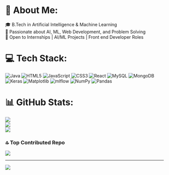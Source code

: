 # 💫 About Me:
🎓 B.Tech in Artificial Intelligence & Machine Learning<br>🎯 Passionate about AI, ML, Web Development, and Problem Solving<br>🎯 Open to Internships | AI/ML Projects | Front end Developer Roles

# 💻 Tech Stack:
![Java](https://img.shields.io/badge/java-%23ED8B00.svg?style=for-the-badge&logo=openjdk&logoColor=white) ![HTML5](https://img.shields.io/badge/html5-%23E34F26.svg?style=for-the-badge&logo=html5&logoColor=white) ![JavaScript](https://img.shields.io/badge/javascript-%23323330.svg?style=for-the-badge&logo=javascript&logoColor=%23F7DF1E) ![CSS3](https://img.shields.io/badge/css3-%231572B6.svg?style=for-the-badge&logo=css3&logoColor=white) ![React](https://img.shields.io/badge/react-%2320232a.svg?style=for-the-badge&logo=react&logoColor=%2361DAFB) ![MySQL](https://img.shields.io/badge/mysql-4479A1.svg?style=for-the-badge&logo=mysql&logoColor=white) ![MongoDB](https://img.shields.io/badge/MongoDB-%234ea94b.svg?style=for-the-badge&logo=mongodb&logoColor=white) ![Keras](https://img.shields.io/badge/Keras-%23D00000.svg?style=for-the-badge&logo=Keras&logoColor=white) ![Matplotlib](https://img.shields.io/badge/Matplotlib-%23ffffff.svg?style=for-the-badge&logo=Matplotlib&logoColor=black) ![mlflow](https://img.shields.io/badge/mlflow-%23d9ead3.svg?style=for-the-badge&logo=numpy&logoColor=blue) ![NumPy](https://img.shields.io/badge/numpy-%23013243.svg?style=for-the-badge&logo=numpy&logoColor=white) ![Pandas](https://img.shields.io/badge/pandas-%23150458.svg?style=for-the-badge&logo=pandas&logoColor=white)
# 📊 GitHub Stats:
![](https://github-readme-stats.vercel.app/api?username=SArulRaj24&theme=default&hide_border=false&include_all_commits=true&count_private=false)<br/>
![](https://nirzak-streak-stats.vercel.app/?user=SArulRaj24&theme=default&hide_border=false)<br/>
![](https://github-readme-stats.vercel.app/api/top-langs/?username=SArulRaj24&theme=default&hide_border=false&include_all_commits=true&count_private=false&layout=compact)

### 🔝 Top Contributed Repo
![](https://github-contributor-stats.vercel.app/api?username=SArulRaj24&limit=5&theme=dark&combine_all_yearly_contributions=true)

---
[![](https://visitcount.itsvg.in/api?id=SArulRaj24&icon=9&color=11)](https://visitcount.itsvg.in)

<!-- Proudly created with GPRM ( https://gprm.itsvg.in ) -->
